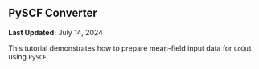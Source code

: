 PySCF Converter
-----------------------------------------------

**Last Updated:** July 14, 2024

This tutorial demonstrates how to prepare mean-field input data for `CoQui`
using `PySCF`.

